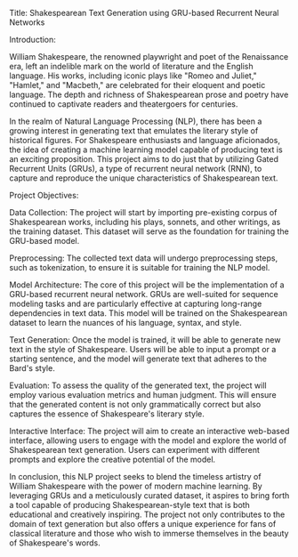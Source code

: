Title: Shakespearean Text Generation using GRU-based Recurrent Neural Networks

Introduction:

William Shakespeare, the renowned playwright and poet of the Renaissance era, left an indelible mark on the world of literature and the English language. His works, including iconic plays like "Romeo and Juliet," "Hamlet," and "Macbeth," are celebrated for their eloquent and poetic language. The depth and richness of Shakespearean prose and poetry have continued to captivate readers and theatergoers for centuries.

In the realm of Natural Language Processing (NLP), there has been a growing interest in generating text that emulates the literary style of historical figures. For Shakespeare enthusiasts and language aficionados, the idea of creating a machine learning model capable of producing text is an exciting proposition. This project aims to do just that by utilizing Gated Recurrent Units (GRUs), a type of recurrent neural network (RNN), to capture and reproduce the unique characteristics of Shakespearean text.

Project Objectives:

Data Collection: The project will start by importing pre-existing corpus of Shakespearean works, including his plays, sonnets, and other writings, as the training dataset. This dataset will serve as the foundation for training the GRU-based model.

Preprocessing: The collected text data will undergo preprocessing steps, such as tokenization, to ensure it is suitable for training the NLP model.

Model Architecture: The core of this project will be the implementation of a GRU-based recurrent neural network. GRUs are well-suited for sequence modeling tasks and are particularly effective at capturing long-range dependencies in text data. This model will be trained on the Shakespearean dataset to learn the nuances of his language, syntax, and style.

Text Generation: Once the model is trained, it will be able to generate new text in the style of Shakespeare. Users will be able to input a prompt or a starting sentence, and the model will generate text that adheres to the Bard's style.

Evaluation: To assess the quality of the generated text, the project will employ various evaluation metrics and human judgment. This will ensure that the generated content is not only grammatically correct but also captures the essence of Shakespeare's literary style.

Interactive Interface: The project will aim to create an interactive web-based interface, allowing users to engage with the model and explore the world of Shakespearean text generation. Users can experiment with different prompts and explore the creative potential of the model.

In conclusion, this NLP project seeks to blend the timeless artistry of William Shakespeare with the power of modern machine learning. By leveraging GRUs and a meticulously curated dataset, it aspires to bring forth a tool capable of producing Shakespearean-style text that is both educational and creatively inspiring. The project not only contributes to the domain of text generation but also offers a unique experience for fans of classical literature and those who wish to immerse themselves in the beauty of Shakespeare's words.

